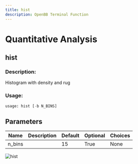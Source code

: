 ```yaml
---
title: hist
description: OpenBB Terminal Function
---
```


# Quantitative Analysis

## hist

### Description: 

Histogram with density and rug

### Usage: 
```python
usage: hist [-b N_BINS]
```

## Parameters

| Name | Description | Default | Optional | Choices |
| ---- | ----------- | ------- | -------- | ------- |
| n_bins |  | 15 | True | None |


![hist](https://user-images.githubusercontent.com/46355364/154306947-aaba936a-ac07-40e2-a5a6-bf1fab460cd0.png)

